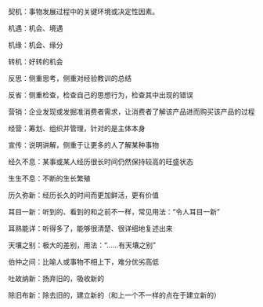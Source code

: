 契机：事物发展过程中的关键环境或决定性因素。

机遇：机会、境遇

机缘：机会、缘分

转机：好转的机会

反思：侧重思考，侧重对经验教训的总结

反省：侧重检查，检查自己的思想行为，检查其中出现的错误

营销：企业发现或发掘准消费者需求，让消费者了解该产品进而购买该产品的过程

经营：筹划、组织并管理，针对的是主体本身

宣传：说明讲解，侧重于让更多的人了解某种事物

经久不息：某事或某人经历很长时间仍然保持较高的旺盛状态

生生不息：不断的生长繁殖

历久弥新：经历长久的时间而更加鲜活，更有价值

耳目一新：听到的、看到的和之前不一样，常见用法：“令人耳目一新”

耳熟能详：听得多了，能够很清楚、很详细地复述出来

天壤之别：极大的差别，用法：“……有天壤之别”

伯仲之间：比喻人或事物不相上下，难分优劣高低

吐故纳新：扬弃旧的，吸收新的

除旧布新：除去旧的，建立新的（和上一个不一样的点在于建立新的）

